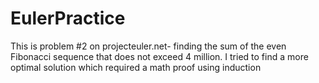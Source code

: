 # EulerPractice

This is problem #2 on projecteuler.net- finding the sum of the even Fibonacci sequence that does not exceed 4 million. I tried to find a more optimal solution which required a math proof using induction
